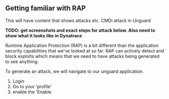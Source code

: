 ## Getting familiar with RAP

This will have content that shows attacks etc.
CMDi attack in Unguard 

**TODO: get screenshots and exact steps for attack below. Also need to show what it looks like in Dynatrace**

Runtime Application Protection (RAP) is a bit different than the application security capabilities that we've looked at so far.  RAP can actively detect and block exploits which means that we need to have attacks being generated to see anything.

To generate an attack, we will navigate to our unguard application.
1. Login
2. Go to your 'profile'
3. enable the 'Enable 